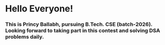 # Hello Everyone!
### This is Princy Ballabh, pursuing B.Tech. CSE (batch-2026). Looking forward to taking part in this contest and solving DSA problems daily. 
